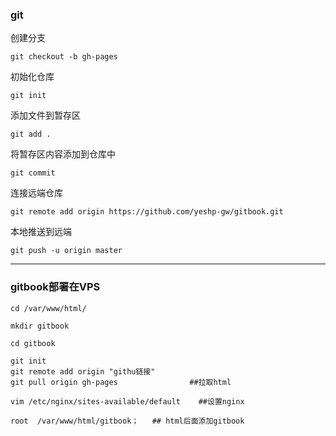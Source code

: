 ### git

创建分支

```
git checkout -b gh-pages
```

初始化仓库

```
git init
```

添加文件到暂存区

```
git add .
```

将暂存区内容添加到仓库中

```
git commit 
```

连接远端仓库

```
git remote add origin https://github.com/yeshp-gw/gitbook.git
```

本地推送到远端

```
git push -u origin master
```

------

### gitbook部署在VPS

```
cd /var/www/html/     
```

```
mkdir gitbook
```

```
cd gitbook          
```

```
git init
git remote add origin "githu链接"
git pull origin gh-pages                ##拉取html
```

```
vim /etc/nginx/sites-available/default    ##设置nginx
```

```
root  /var/www/html/gitbook；   ## html后面添加gitbook
```
